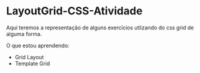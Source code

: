 # LayoutGrid-CSS-Atividade

Aqui teremos a representação de alguns exercícios utlizando do css grid de alguma forma.

O que estou aprendendo:

- Grid Layout
- Template Grid
